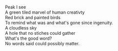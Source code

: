 Peak I see  
A green tiled marvel of human creativty  
Red brick and painted birds   
To remind what was and what's gone since ingenuity.  
A cloudless sky  
A hole that no stiches could gather  
What's the good word?  
No words said could possibly matter.  